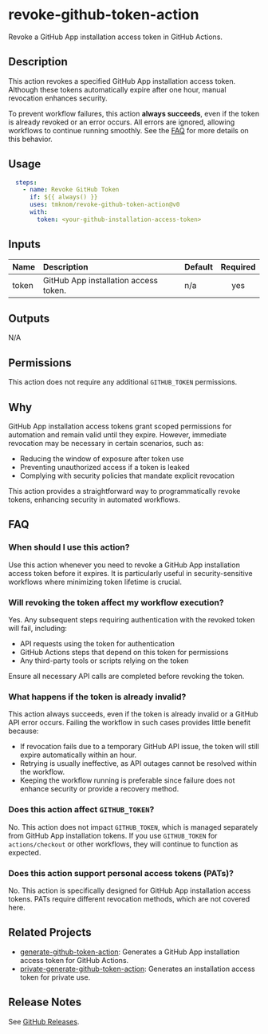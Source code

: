 # revoke-github-token-action

Revoke a GitHub App installation access token in GitHub Actions.

<!-- actdocs start -->

## Description

This action revokes a specified GitHub App installation access token.
Although these tokens automatically expire after one hour, manual revocation enhances security.

To prevent workflow failures, this action **always succeeds**,
even if the token is already revoked or an error occurs.
All errors are ignored, allowing workflows to continue running smoothly.
See the [FAQ](#what-happens-if-the-token-is-already-invalid) for more details on this behavior.

## Usage

```yaml
  steps:
    - name: Revoke GitHub Token
      if: ${{ always() }}
      uses: tmknom/revoke-github-token-action@v0
      with:
        token: <your-github-installation-access-token>
```

## Inputs

| Name | Description | Default | Required |
| :--- | :---------- | :------ | :------: |
| token | GitHub App installation access token. | n/a | yes |

## Outputs

N/A

<!-- actdocs end -->

## Permissions

This action does not require any additional `GITHUB_TOKEN` permissions.

## Why

GitHub App installation access tokens grant scoped permissions for automation and remain valid until they expire.
However, immediate revocation may be necessary in certain scenarios, such as:

- Reducing the window of exposure after token use
- Preventing unauthorized access if a token is leaked
- Complying with security policies that mandate explicit revocation

This action provides a straightforward way to programmatically revoke tokens,
enhancing security in automated workflows.

## FAQ

### When should I use this action?

Use this action whenever you need to revoke a GitHub App installation access token before it expires.
It is particularly useful in security-sensitive workflows where minimizing token lifetime is crucial.

### Will revoking the token affect my workflow execution?

Yes.
Any subsequent steps requiring authentication with the revoked token will fail, including:

- API requests using the token for authentication
- GitHub Actions steps that depend on this token for permissions
- Any third-party tools or scripts relying on the token

Ensure all necessary API calls are completed before revoking the token.

### What happens if the token is already invalid?

This action always succeeds, even if the token is already invalid or a GitHub API error occurs.
Failing the workflow in such cases provides little benefit because:

- If revocation fails due to a temporary GitHub API issue, the token will still expire automatically within an hour.
- Retrying is usually ineffective, as API outages cannot be resolved within the workflow.
- Keeping the workflow running is preferable since failure does not enhance security or provide a recovery method.

### Does this action affect `GITHUB_TOKEN`?

No.
This action does not impact `GITHUB_TOKEN`, which is managed separately from GitHub App installation tokens.
If you use `GITHUB_TOKEN` for `actions/checkout` or other workflows, they will continue to function as expected.

### Does this action support personal access tokens (PATs)?

No.
This action is specifically designed for GitHub App installation access tokens.
PATs require different revocation methods, which are not covered here.

## Related Projects

- [generate-github-token-action](https://github.com/tmknom/generate-github-token-action): Generates a GitHub App installation access token for GitHub Actions.
- [private-generate-github-token-action](https://github.com/tmknom/private-generate-github-token-action): Generates an installation access token for private use.

## Release Notes

See [GitHub Releases][releases].

[releases]: https://github.com/tmknom/revoke-github-token-action/releases
